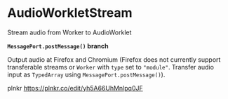 # AudioWorkletStream
Stream audio from Worker to AudioWorklet 

<b>`MessagePort.postMessage()` branch</b>

Output audio at Firefox and Chromium (Firefox does not currently support transferable streams or `Worker` with `type` set to `"module"`. Transfer audio input as `TypedArray` using `MessagePort.postMessage()`).

plnkr https://plnkr.co/edit/yh5A66UhMnlpq0JF
